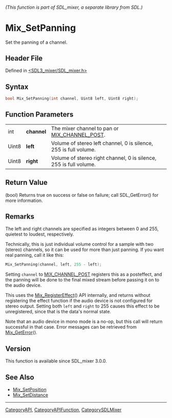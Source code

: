 ###### (This function is part of SDL_mixer, a separate library from SDL.)
# Mix_SetPanning

Set the panning of a channel.

## Header File

Defined in [<SDL3_mixer/SDL_mixer.h>](https://github.com/libsdl-org/SDL_mixer/blob/main/include/SDL3_mixer/SDL_mixer.h)

## Syntax

```c
bool Mix_SetPanning(int channel, Uint8 left, Uint8 right);
```

## Function Parameters

|       |             |                                                                   |
| ----- | ----------- | ----------------------------------------------------------------- |
| int   | **channel** | The mixer channel to pan or [MIX_CHANNEL_POST](MIX_CHANNEL_POST). |
| Uint8 | **left**    | Volume of stereo left channel, 0 is silence, 255 is full volume.  |
| Uint8 | **right**   | Volume of stereo right channel, 0 is silence, 255 is full volume. |

## Return Value

(bool) Returns true on success or false on failure; call SDL_GetError() for
more information.

## Remarks

The left and right channels are specified as integers between 0 and 255,
quietest to loudest, respectively.

Technically, this is just individual volume control for a sample with two
(stereo) channels, so it can be used for more than just panning. If you
want real panning, call it like this:

```c
Mix_SetPanning(channel, left, 255 - left);
```

Setting `channel` to [MIX_CHANNEL_POST](MIX_CHANNEL_POST) registers this as
a posteffect, and the panning will be done to the final mixed stream before
passing it on to the audio device.

This uses the [Mix_RegisterEffect](Mix_RegisterEffect)() API internally,
and returns without registering the effect function if the audio device is
not configured for stereo output. Setting both `left` and `right` to 255
causes this effect to be unregistered, since that is the data's normal
state.

Note that an audio device in mono mode is a no-op, but this call will
return successful in that case. Error messages can be retrieved from
[Mix_GetError](Mix_GetError)().

## Version

This function is available since SDL_mixer 3.0.0.

## See Also

- [Mix_SetPosition](Mix_SetPosition)
- [Mix_SetDistance](Mix_SetDistance)

----
[CategoryAPI](CategoryAPI), [CategoryAPIFunction](CategoryAPIFunction), [CategorySDLMixer](CategorySDLMixer)

